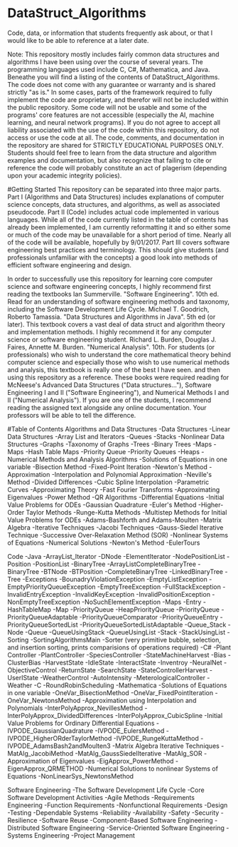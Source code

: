 # DataStruct_Algorithms
Code, data, or information that students frequently ask about, or that I would like to be able to reference at a later date.

Note:
This repository mostly includes fairly common data structures and algorithms I have been using over the course of several years. The programming languages used include C, C#, Mathematica, and Java.
Beneathe you will find a listing of the contents of DataStruct_Algorithms. The code does not come with any guarantee or warranty and is shared strictly "as is." In some cases, parts of the framework required to fully 
implement the code are proprietary, and therefor will not be included within the public repository. Some code will not be usable and some of the programs' core features are not accessible (especially the AI, machine 
learning, and neural network programs). If you do not agree to accept all liability associated with the use of the code within this repository, do not access or use the code at all. The code, comments, and documentation 
in the repository are shared for STRICTLY EDUCATIONAL PURPOSES ONLY. Students should feel free to learn from the data structure and algorithm examples and documentation, but also recognize that failing to cite or reference 
the code will probably constitute an act of plagerism (depending upon your academic integrity policies).

#Getting Started
This repository can be separated into three major parts. Part I (Algorithms and Data Structures) includes explanations of computer science concepts, data structures, and algorithms, as well as associated pseudocode.
Part II (Code) includes actual code implemented in various languages. While all of the code currently listed in the table of contents has already been implemented, I am currently reformatting it and so either some
or much of the code may be unavailable for a short period of time. Nearly all of the code will be available, hopefully by 9/01/2017. Part III covers software engineering best practices and terminology. This should give
students (and professionals unfamiliar with the concepts) a good look into methods of efficient software engineering and design.
 
In order to successfully use this repository for learning core computer science and software engineering concepts, I highly recommend first reading the textbooks
	Ian Summerville. "Software Engineering". 10th ed. Read for an understanding of software engineering methods and taxonomy, including the Software Development Life Cycle.
	Michael T. Goodrich, Roberto Tamassia. "Data Structures and Algorithms in Java". 5th ed (or later). This textbook covers a vast deal of data struct and algorithm theory and implementation methods. I highly recommend it for any computer science or software engineering student.
	Richard L. Burden, Douglas J. Faires, Annette M. Burden. "Numerical Analysis". 10th. For students (or professionals) who wish to understand the core mathematical theory behind computer science and especially those who wish to use numerical methods and analysis, this textbook is really one of the best I have seen.
	and then using this repository as a reference.
These books were required reading for McNeese's Advanced Data Structures ("Data structures..."), Software Engineering I and II ("Software Engineering"), and Numerical Methods I and II ("Numerical Analysis"). If you are one of the students, I recommend reading the assigned text alongside any online documentation. Your professors will be able to tell the difference.

#Table of Contents
Algorithms and Data Structures
    -Data Structures
		-Linear Data Structures
			-Array List and Iterators
			-Queues
			-Stacks
		-Nonlinear Data Structures
			-Graphs
				-Taxonomy of Graphs
				-Trees
					-Binary Trees
		-Maps
			-Maps
			-Hash Table Maps
		-Priority Queue
			-Priority Queues
			-Heaps
	-Numerical Methods and Analysis Algorithms
		-Solutions of Equations in one variable
			-Bisection Method
			-Fixed-Point Iteration
			-Newton's Method
		-Approximation
			-Interpolation and Polynomial Approximation
				-Neville's Method
				-Divided Differences
				-Cubic Spline Interpolation
				-Parametric Curves
			-Approximating Theory
				-Fast Fourier Transforms
			-Approximating Eigenvalues
				-Power Method
				-QR Algorithms
		-Differential Equations
			-Initial Value Problems for ODEs
				-Gaussian Quadrature
				-Euler's Method
				-Higher-Order Taylor Methods
				-Runge-Kutta Methods
			-Multistep Methods for Initial Value Problems for ODEs
				-Adams-Bashforth and Adams-Moulten
		-Matrix Algebra
			-Iterative Techniques
				-Jacobi Techniques
				-Gauss-Siedel Iterative Technique
				-Successive Over-Relaxation Method (SOR)
		-Nonlinear Systems of Equations
			-Numerical Solutions
				-Newton's Method
	-EulerTours
	
Code
    -Java
	-ArrayList_Iterator
		-DNode
		-ElementIterator
		-NodePositionList
		-Position
		-PositionList
	-BinaryTree
		-ArrayListCompleteBinaryTree
		-BinaryTree
		-BTNode
		-BTPosition
		-CompleteBinaryTree
		-LinkedBinaryTree
		-Tree
	-Exceptions
		-BounadryViolationException
		-EmptyListException
		-EmptyPriorityQueueException
		-EmptyTreeException
		-FullStackException
		-InvalidEntryException
		-InvalidKeyException
		-InvalidPositionException
		-NonEmptyTreeException
		-NoSuchElementException
	-Maps
		-Entry
		-HashTableMap
		-Map
	-PriorityQueue
		-HeapPriorityQueue
		-PriorityQueue
		-PriorityQueueAdaptable
		-PriorityQueueComparator
		-PriorityQueueEntry
		-PriorityQueueSortedList
		-PriorityQueueSortedListAdaptable
	-Queue_Stack
		-Node
		-Queue
		-QueueUsingStack
		-QueueUsingList
		-Stack
		-StackUsingList
	-Sorting
		-SortingAlgorithmsMain
		-Sorter (very primitive bubble, selection, and insertion sorting, prints comparisions of operations required)
	-C#
		-Plant Controller
			-PlantController
			-SpeciesController
		-StateMachineHarvest
			-Bias
			-ClusterBias
			-HarvestState
			-IdleState
			-InteractState
			-Inventroy
			-NeuralNet
			-ObjectiveControl
			-ReturnState
			-SearchState
			-StateControllerHarvest
			-UserIState
		-WeatherControl
			-AutoIntensity
			-MeterologicalController
			-Weather
	-C
		-RoundRobinScheduling
	-Mathematica
		-Solutions of Equations in one variable
			-OneVar_BisectionMethod
			-OneVar_FixedPointIteration
			-OneVar_NewtonsMethod
		-Approximation using Interpolation and Polynomials
			-InterPolyApprox_NevillesMethod
			-InterPolyApprox_DividedDifferences
			-InterPolyApprox_CubicSpline
		-Initial Value Problems for Ordinary Differential Equations
			-IVPODE_GaussianQuadrature
			-IVPODE_EulersMethod
			-IVPODE_HigherORderTaylorMethod
			-IVPODE_RungeKuttaMethod
			-IVPODE_AdamsBash2andMoulten3
		-Matrix Algebra Iterative Techniques
			-MatAlg_JacobiMethod
			-MatAlg_GaussSiedelIterative
			-MatAlg_SOR
		-Approximation of Eigenvalues
			-EigApprox_PowerMethod
			-EigenApprox_QRMETHOD
		-Numerical Solutions to nonlinear Systems of Equations
			-NonLinearSys_NewtonsMethod

Software Engineering
	-The Software Development Life Cycle
	-Core Software Development Activities
	-Agile Methods
	-Requirements Engineering
		-Function Requirements
		-Nonfunctional Requirements
	-Design
	-Testing
	-Dependable Systems
		-Reliability
		-Availability
		-Safety
		-Security
		-Resilience
	-Software Reuse
	-Component-Based Software Engineering
	-Distributed Software Engineering
	-Service-Oriented Software Engineering
	-Systems Engineering
	-Project Management
